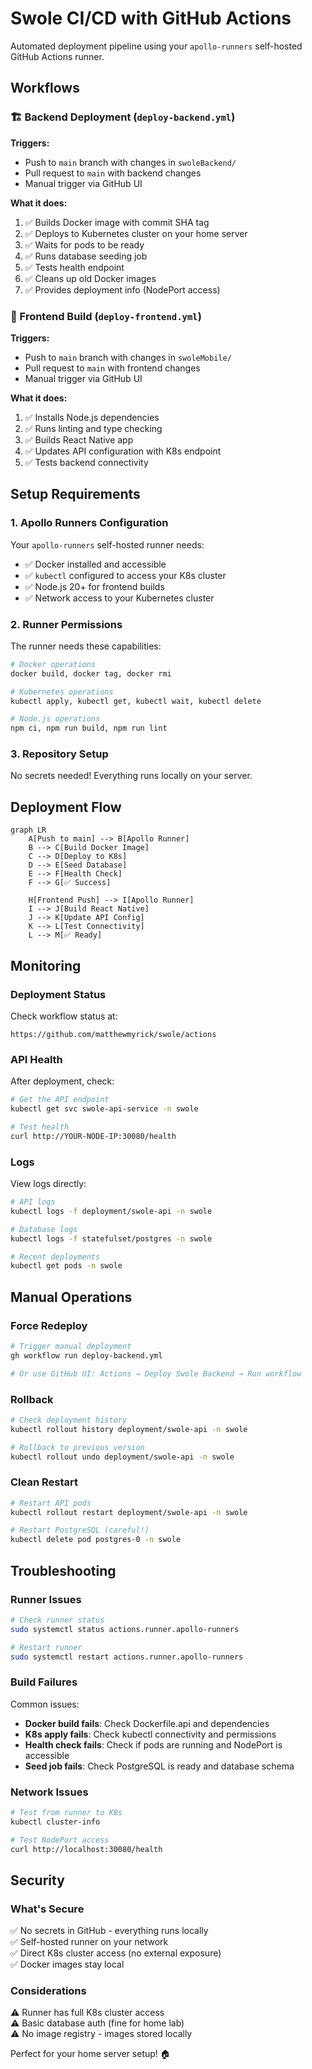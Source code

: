 # Swole CI/CD with GitHub Actions

Automated deployment pipeline using your `apollo-runners` self-hosted GitHub Actions runner.

## Workflows

### 🏗️ Backend Deployment (`deploy-backend.yml`)
**Triggers:**
- Push to `main` branch with changes in `swoleBackend/`
- Pull request to `main` with backend changes
- Manual trigger via GitHub UI

**What it does:**
1. ✅ Builds Docker image with commit SHA tag
2. ✅ Deploys to Kubernetes cluster on your home server
3. ✅ Waits for pods to be ready
4. ✅ Runs database seeding job
5. ✅ Tests health endpoint
6. ✅ Cleans up old Docker images
7. ✅ Provides deployment info (NodePort access)

### 📱 Frontend Build (`deploy-frontend.yml`)
**Triggers:**
- Push to `main` branch with changes in `swoleMobile/`
- Pull request to `main` with frontend changes  
- Manual trigger via GitHub UI

**What it does:**
1. ✅ Installs Node.js dependencies
2. ✅ Runs linting and type checking
3. ✅ Builds React Native app
4. ✅ Updates API configuration with K8s endpoint
5. ✅ Tests backend connectivity

## Setup Requirements

### 1. Apollo Runners Configuration
Your `apollo-runners` self-hosted runner needs:
- ✅ Docker installed and accessible
- ✅ `kubectl` configured to access your K8s cluster
- ✅ Node.js 20+ for frontend builds
- ✅ Network access to your Kubernetes cluster

### 2. Runner Permissions
The runner needs these capabilities:
```bash
# Docker operations
docker build, docker tag, docker rmi

# Kubernetes operations  
kubectl apply, kubectl get, kubectl wait, kubectl delete

# Node.js operations
npm ci, npm run build, npm run lint
```

### 3. Repository Setup
No secrets needed! Everything runs locally on your server.

## Deployment Flow

```mermaid
graph LR
    A[Push to main] --> B[Apollo Runner]
    B --> C[Build Docker Image]
    C --> D[Deploy to K8s]
    D --> E[Seed Database]
    E --> F[Health Check]
    F --> G[✅ Success]
    
    H[Frontend Push] --> I[Apollo Runner]
    I --> J[Build React Native]
    J --> K[Update API Config]
    K --> L[Test Connectivity]
    L --> M[✅ Ready]
```

## Monitoring

### Deployment Status
Check workflow status at:
```
https://github.com/matthewmyrick/swole/actions
```

### API Health
After deployment, check:
```bash
# Get the API endpoint
kubectl get svc swole-api-service -n swole

# Test health
curl http://YOUR-NODE-IP:30080/health
```

### Logs
View logs directly:
```bash
# API logs
kubectl logs -f deployment/swole-api -n swole

# Database logs  
kubectl logs -f statefulset/postgres -n swole

# Recent deployments
kubectl get pods -n swole
```

## Manual Operations

### Force Redeploy
```bash
# Trigger manual deployment
gh workflow run deploy-backend.yml

# Or use GitHub UI: Actions → Deploy Swole Backend → Run workflow
```

### Rollback
```bash
# Check deployment history
kubectl rollout history deployment/swole-api -n swole

# Rollback to previous version
kubectl rollout undo deployment/swole-api -n swole
```

### Clean Restart
```bash
# Restart API pods
kubectl rollout restart deployment/swole-api -n swole

# Restart PostgreSQL (careful!)
kubectl delete pod postgres-0 -n swole
```

## Troubleshooting

### Runner Issues
```bash
# Check runner status
sudo systemctl status actions.runner.apollo-runners

# Restart runner
sudo systemctl restart actions.runner.apollo-runners
```

### Build Failures
Common issues:
- **Docker build fails**: Check Dockerfile.api and dependencies
- **K8s apply fails**: Check kubectl connectivity and permissions  
- **Health check fails**: Check if pods are running and NodePort is accessible
- **Seed job fails**: Check PostgreSQL is ready and database schema

### Network Issues
```bash
# Test from runner to K8s
kubectl cluster-info

# Test NodePort access
curl http://localhost:30080/health
```

## Security

### What's Secure
✅ No secrets in GitHub - everything runs locally  
✅ Self-hosted runner on your network  
✅ Direct K8s cluster access (no external exposure)  
✅ Docker images stay local  

### Considerations
⚠️ Runner has full K8s cluster access  
⚠️ Basic database auth (fine for home lab)  
⚠️ No image registry - images stored locally  

Perfect for your home server setup! 🏠